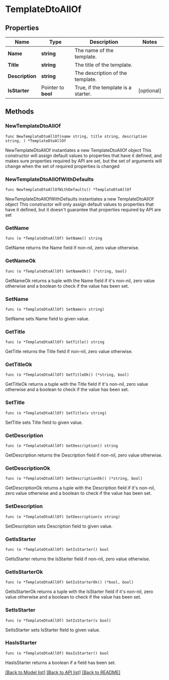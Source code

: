 # TemplateDtoAllOf

## Properties

Name | Type | Description | Notes
------------ | ------------- | ------------- | -------------
**Name** | **string** | The name of the template. | 
**Title** | **string** | The title of the template. | 
**Description** | **string** | The description of the template. | 
**IsStarter** | Pointer to **bool** | True, if the template is a starter. | [optional] 

## Methods

### NewTemplateDtoAllOf

`func NewTemplateDtoAllOf(name string, title string, description string, ) *TemplateDtoAllOf`

NewTemplateDtoAllOf instantiates a new TemplateDtoAllOf object
This constructor will assign default values to properties that have it defined,
and makes sure properties required by API are set, but the set of arguments
will change when the set of required properties is changed

### NewTemplateDtoAllOfWithDefaults

`func NewTemplateDtoAllOfWithDefaults() *TemplateDtoAllOf`

NewTemplateDtoAllOfWithDefaults instantiates a new TemplateDtoAllOf object
This constructor will only assign default values to properties that have it defined,
but it doesn't guarantee that properties required by API are set

### GetName

`func (o *TemplateDtoAllOf) GetName() string`

GetName returns the Name field if non-nil, zero value otherwise.

### GetNameOk

`func (o *TemplateDtoAllOf) GetNameOk() (*string, bool)`

GetNameOk returns a tuple with the Name field if it's non-nil, zero value otherwise
and a boolean to check if the value has been set.

### SetName

`func (o *TemplateDtoAllOf) SetName(v string)`

SetName sets Name field to given value.


### GetTitle

`func (o *TemplateDtoAllOf) GetTitle() string`

GetTitle returns the Title field if non-nil, zero value otherwise.

### GetTitleOk

`func (o *TemplateDtoAllOf) GetTitleOk() (*string, bool)`

GetTitleOk returns a tuple with the Title field if it's non-nil, zero value otherwise
and a boolean to check if the value has been set.

### SetTitle

`func (o *TemplateDtoAllOf) SetTitle(v string)`

SetTitle sets Title field to given value.


### GetDescription

`func (o *TemplateDtoAllOf) GetDescription() string`

GetDescription returns the Description field if non-nil, zero value otherwise.

### GetDescriptionOk

`func (o *TemplateDtoAllOf) GetDescriptionOk() (*string, bool)`

GetDescriptionOk returns a tuple with the Description field if it's non-nil, zero value otherwise
and a boolean to check if the value has been set.

### SetDescription

`func (o *TemplateDtoAllOf) SetDescription(v string)`

SetDescription sets Description field to given value.


### GetIsStarter

`func (o *TemplateDtoAllOf) GetIsStarter() bool`

GetIsStarter returns the IsStarter field if non-nil, zero value otherwise.

### GetIsStarterOk

`func (o *TemplateDtoAllOf) GetIsStarterOk() (*bool, bool)`

GetIsStarterOk returns a tuple with the IsStarter field if it's non-nil, zero value otherwise
and a boolean to check if the value has been set.

### SetIsStarter

`func (o *TemplateDtoAllOf) SetIsStarter(v bool)`

SetIsStarter sets IsStarter field to given value.

### HasIsStarter

`func (o *TemplateDtoAllOf) HasIsStarter() bool`

HasIsStarter returns a boolean if a field has been set.


[[Back to Model list]](../README.md#documentation-for-models) [[Back to API list]](../README.md#documentation-for-api-endpoints) [[Back to README]](../README.md)


